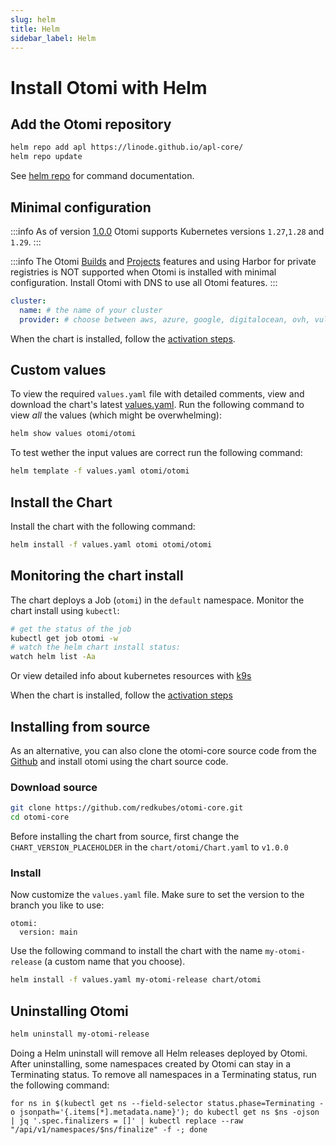 ```yaml
---
slug: helm
title: Helm
sidebar_label: Helm
---
```


# Install Otomi with Helm

## Add the Otomi repository

```bash
helm repo add apl https://linode.github.io/apl-core/
helm repo update
```

See [helm repo](https://helm.sh/docs/helm/helm_repo/) for command documentation.

## Minimal configuration

:::info
As of version [1.0.0](https://github.com/redkubes/otomi-core/releases/tag/v0.21.0) Otomi supports Kubernetes versions `1.27`,`1.28` and `1.29`.
:::

:::info
The Otomi [Builds](../../for-devs/console/builds.md) and [Projects](../../for-devs/console/projects.md) features and using Harbor for private registries is NOT supported when Otomi is installed with minimal configuration. Install Otomi with DNS to use all Otomi features.
:::

```yaml
cluster:
  name: # the name of your cluster
  provider: # choose between aws, azure, google, digitalocean, ovh, vultr, scaleway or custom
```

When the chart is installed, follow the [activation steps](../../get-started/activation.md).

<!-- Part of the activation is to register your cluster in [Otomi Cloud](https://portal.otomi.cloud) and download a Community Edition License to use Otomi Console and Otomi API. You can also first create a license key and add it to the chart values:

```yaml
license: <License Key>
``` -->

## Custom values

To view the required `values.yaml` file with detailed comments, view and download the chart's latest [values.yaml](https://github.com/redkubes/otomi-core/blob/main/chart/otomi/values.yaml). Run the following command to view _all_ the values (which might be overwhelming):

```bash
helm show values otomi/otomi
```

To test wether the input values are correct run the following command:

```bash
helm template -f values.yaml otomi/otomi
```

## Install the Chart

Install the chart with the following command:

```bash
helm install -f values.yaml otomi otomi/otomi
```

## Monitoring the chart install

The chart deploys a Job (`otomi`) in the `default` namespace. Monitor the chart install using `kubectl`:

```bash
# get the status of the job
kubectl get job otomi -w
# watch the helm chart install status:
watch helm list -Aa
```

Or view detailed info about kubernetes resources with [k9s](https://k9scli.io)

When the chart is installed, follow the [activation steps](../../get-started/activation.md)

## Installing from source

As an alternative, you can also clone the otomi-core source code from the [Github](https://github.com/redkubes/otomi-core) and install otomi using the chart source code.

### Download source

```bash
git clone https://github.com/redkubes/otomi-core.git
cd otomi-core
```

Before installing the chart from source, first change the `CHART_VERSION_PLACEHOLDER` in the `chart/otomi/Chart.yaml` to `v1.0.0`

### Install

Now customize the `values.yaml` file. Make sure to set the version to the branch you like to use:

```
otomi:
  version: main
```

Use the following command to install the chart with the name `my-otomi-release` (a custom name that you choose).

```bash
helm install -f values.yaml my-otomi-release chart/otomi
```

## Uninstalling Otomi

```bash
helm uninstall my-otomi-release
```

Doing a Helm uninstall will remove all Helm releases deployed by Otomi. After uninstalling, some namespaces created by Otomi can stay in a Terminating status. To remove all namespaces in a Terminating status, run the following command:

```
for ns in $(kubectl get ns --field-selector status.phase=Terminating -o jsonpath='{.items[*].metadata.name}'); do kubectl get ns $ns -ojson | jq '.spec.finalizers = []' | kubectl replace --raw "/api/v1/namespaces/$ns/finalize" -f -; done
```
